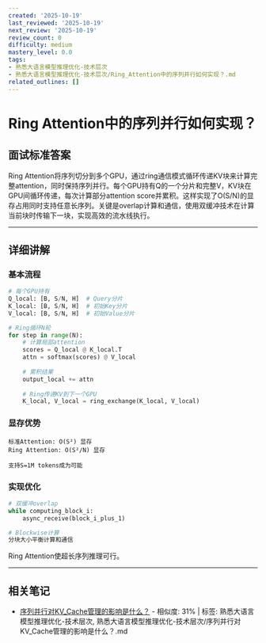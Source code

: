 ```yaml
---
created: '2025-10-19'
last_reviewed: '2025-10-19'
next_review: '2025-10-19'
review_count: 0
difficulty: medium
mastery_level: 0.0
tags:
- 熟悉大语言模型推理优化-技术层次
- 熟悉大语言模型推理优化-技术层次/Ring_Attention中的序列并行如何实现？.md
related_outlines: []
---
```


# Ring Attention中的序列并行如何实现？

## 面试标准答案

Ring Attention将序列切分到多个GPU，通过ring通信模式循环传递KV块来计算完整attention，同时保持序列并行。每个GPU持有Q的一个分片和完整V，KV块在GPU间循环传递，每次计算部分attention score并累积。这样实现了O(S/N)的显存占用同时支持任意长序列。关键是overlap计算和通信，使用双缓冲技术在计算当前块时传输下一块，实现高效的流水线执行。

---

## 详细讲解

### 基本流程

```python
# 每个GPU持有
Q_local: [B, S/N, H]  # Query分片
K_local: [B, S/N, H]  # 初始Key分片  
V_local: [B, S/N, H]  # 初始Value分片

# Ring循环N轮
for step in range(N):
    # 计算局部attention
    scores = Q_local @ K_local.T
    attn = softmax(scores) @ V_local
    
    # 累积结果
    output_local += attn
    
    # Ring传递KV到下一个GPU
    K_local, V_local = ring_exchange(K_local, V_local)
```

### 显存优势

```
标准Attention: O(S²) 显存
Ring Attention: O(S²/N) 显存

支持S=1M tokens成为可能
```

### 实现优化

```python
# 双缓冲overlap
while computing_block_i:
    async_receive(block_i_plus_1)

# Blockwise计算
分块大小平衡计算和通信
```

Ring Attention使超长序列推理可行。


---

## 相关笔记
<!-- 自动生成 -->

- [序列并行对KV_Cache管理的影响是什么？](notes/熟悉大语言模型推理优化-技术层次/序列并行对KV_Cache管理的影响是什么？.md) - 相似度: 31% | 标签: 熟悉大语言模型推理优化-技术层次, 熟悉大语言模型推理优化-技术层次/序列并行对KV_Cache管理的影响是什么？.md


